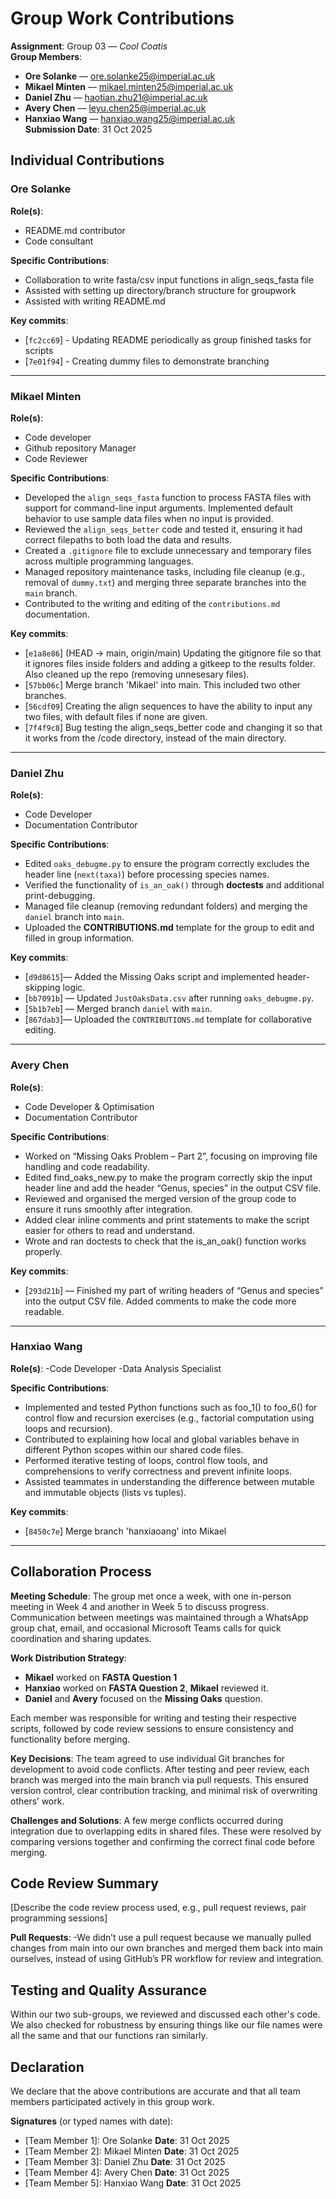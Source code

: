# Group Work Contributions

**Assignment**: Group 03 — *Cool Coatis*  
**Group Members**: 
- **Ore Solanke** — ore.solanke25@imperial.ac.uk  
- **Mikael Minten** — mikael.minten25@imperial.ac.uk  
- **Daniel Zhu** — haotian.zhu21@imperial.ac.uk  
- **Avery Chen** — leyu.chen25@imperial.ac.uk  
- **Hanxiao Wang** — hanxiao.wang25@imperial.ac.uk  
**Submission Date**: 31 Oct 2025

## Individual Contributions

### Ore Solanke
**Role(s)**: 
- README.md contributor 
- Code consultant

**Specific Contributions**:
- Collaboration to write fasta/csv input functions in align_seqs_fasta file
- Assisted with setting up directory/branch structure for groupwork 
- Assisted with writing README.md


**Key commits**: 
- [`fc2cc69`] - Updating README periodically as group finished tasks for scripts
- [`7e01f94`] - Creating dummy files to demonstrate branching 

---

### Mikael Minten
**Role(s)**:
- Code developer  
- Github repository Manager
- Code Reviewer

**Specific Contributions**:
- Developed the `align_seqs_fasta` function to process FASTA files with support for command-line input arguments. Implemented default behavior to use sample data files when no input is provided.  
- Reviewed the `align_seqs_better` code and tested it, ensuring it had correct filepaths to both load the data and results.
- Created a `.gitignore` file to exclude unnecessary and temporary files across multiple programming languages.  
- Managed repository maintenance tasks, including file cleanup (e.g., removal of `dummy.txt`) and merging three separate branches into the `main` branch.  
- Contributed to the writing and editing of the `contributions.md` documentation.  

**Key commits**: 

- [`e1a8e86`] (HEAD -> main, origin/main) Updating the gitignore file so that it ignores files inside folders and adding a gitkeep to the results folder. Also cleaned up the repo (removing unnesesary files).
- [`57bb06c`] Merge branch 'Mikael' into main. This included two other branches.  
- [`56cdf09`] Creating the  align sequences to have the ability to input any two files, with default files if none are given.  
- [`7f4f9c8`] Bug testing the align_seqs_better code and changing it so that it works from the /code directory,  instead of the main directory.  

---

### Daniel Zhu
**Role(s)**: 
- Code Developer
- Documentation Contributor

**Specific Contributions**:
- Edited `oaks_debugme.py` to ensure the program correctly excludes the header line (`next(taxa)`) before processing species names.  
- Verified the functionality of `is_an_oak()` through **doctests** and additional print-debugging.  
- Managed file cleanup (removing redundant folders) and merging the `daniel` branch into `main`.
- Uploaded the **CONTRIBUTIONS.md** template for the group to edit and filled in group information.


**Key commits**: 
- [`d9d8615`]— Added the Missing Oaks script and implemented header-skipping logic.  
- [`bb7091b`] — Updated `JustOaksData.csv` after running `oaks_debugme.py`.  
- [`5b1b7eb`] — Merged branch `daniel` with `main`.  
- [`867dab3`]— Uploaded the `CONTRIBUTIONS.md` template for collaborative editing.

---

### Avery Chen
**Role(s)**:
- Code Developer & Optimisation
- Documentation Contributor

**Specific Contributions**:
- Worked on “Missing Oaks Problem – Part 2”, focusing on improving file handling and code readability.
- Edited find_oaks_new.py to make the program correctly skip the input header line and add the header “Genus, species” in the output CSV file.
- Reviewed and organised the merged version of the group code to ensure it runs smoothly after integration.
- Added clear inline comments and print statements to make the script easier for others to read and understand.
- Wrote and ran doctests to check that the is_an_oak() function works properly.

**Key commits**: 
- [`293d21b`] — Finished my part of writing headers of “Genus and species” into the output CSV file. Added comments to make the code more readable.

---
### Hanxiao Wang
**Role(s)**: 
-Code Developer
-Data Analysis Specialist


**Specific Contributions**:
- Implemented and tested Python functions such as foo_1() to foo_6() for control flow and recursion exercises (e.g., factorial computation using loops and recursion).
- Contributed to explaining how local and global variables behave in different Python scopes within our shared code files.
- Performed iterative testing of loops, control flow tools, and comprehensions to verify correctness and prevent infinite loops.
- Assisted teammates in understanding the difference between mutable and immutable objects (lists vs tuples).

**Key commits**: 
- [`8450c7e`] Merge branch 'hanxiaoang' into Mikael

---

## Collaboration Process

**Meeting Schedule**: The group met once a week, with one in-person meeting in Week 4 and another in Week 5 to discuss progress. Communication between meetings was maintained through a WhatsApp group chat, email, and occasional Microsoft Teams calls for quick coordination and sharing updates.

**Work Distribution Strategy**: 
- **Mikael** worked on **FASTA Question 1**
- **Hanxiao** worked on **FASTA Question 2**, **Mikael** reviewed it.
- **Daniel** and **Avery** focused on the **Missing Oaks** question.

Each member was responsible for writing and testing their respective scripts, followed by code review sessions to ensure consistency and functionality before merging.

**Key Decisions**: The team agreed to use individual Git branches for development to avoid code conflicts. After testing and peer review, each branch was merged into the main branch via pull requests. This ensured version control, clear contribution tracking, and minimal risk of overwriting others’ work.

**Challenges and Solutions**: A few merge conflicts occurred during integration due to overlapping edits in shared files. These were resolved by comparing versions together and confirming the correct final code before merging.

## Code Review Summary

[Describe the code review process used, e.g., pull request reviews, pair programming sessions]

**Pull Requests**:
-We didn’t use a pull request because we manually pulled changes from main into our own branches and merged them back into main ourselves, instead of using GitHub’s PR workflow for review and integration. 

## Testing and Quality Assurance

Within our two sub-groups, we reviewed and discussed each other's code. We also checked for robustness by ensuring things like our file names were all the same and that our functions ran similarly. 

## Declaration

We declare that the above contributions are accurate and that all team members participated actively in this group work.

**Signatures** (or typed names with date):
- [Team Member 1]: Ore Solanke          **Date**: 31 Oct 2025
- [Team Member 2]: Mikael Minten        **Date**: 31 Oct 2025
- [Team Member 3]: Daniel Zhu           **Date**: 31 Oct 2025
- [Team Member 4]: Avery Chen           **Date**: 31 Oct 2025
- [Team Member 5]: Hanxiao Wang         **Date**: 31 Oct 2025
